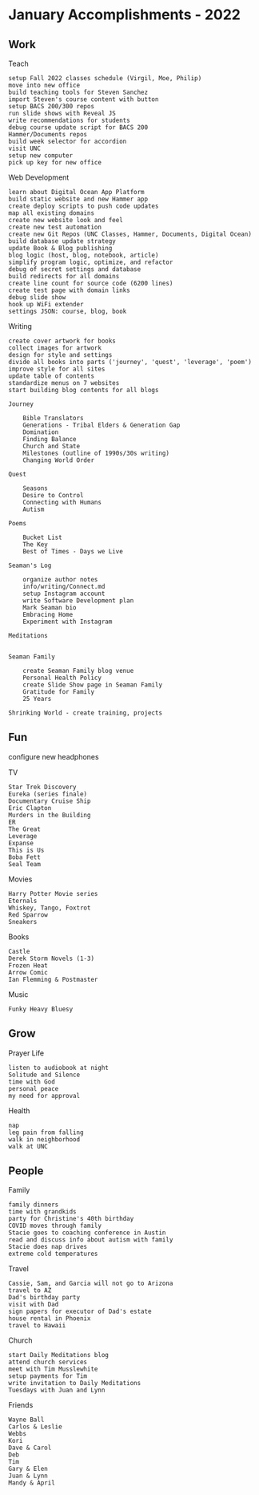 # January Accomplishments  - 2022

## Work

Teach

    setup Fall 2022 classes schedule (Virgil, Moe, Philip)
    move into new office
    build teaching tools for Steven Sanchez
    import Steven's course content with button
    setup BACS 200/300 repos
    run slide shows with Reveal JS
    write recommendations for students
    debug course update script for BACS 200
    Hammer/Documents repos
    build week selector for accordion
    visit UNC
    setup new computer
    pick up key for new office

Web Development

    learn about Digital Ocean App Platform
    build static website and new Hammer app
    create deploy scripts to push code updates
    map all existing domains
    create new website look and feel
    create new test automation
    create new Git Repos (UNC Classes, Hammer, Documents, Digital Ocean)
    build database update strategy
    update Book & Blog publishing
    blog logic (host, blog, notebook, article)
    simplify program logic, optimize, and refactor
    debug of secret settings and database
    build redirects for all domains
    create line count for source code (6200 lines)
    create test page with domain links
    debug slide show
    hook up WiFi extender
    settings JSON: course, blog, book

Writing

    create cover artwork for books
    collect images for artwork
    design for style and settings
    divide all books into parts ('journey', 'quest', 'leverage', 'poem')
    improve style for all sites
    update table of contents
    standardize menus on 7 websites
    start building blog contents for all blogs

    Journey

        Bible Translators
        Generations - Tribal Elders & Generation Gap
        Domination
        Finding Balance
        Church and State
        Milestones (outline of 1990s/30s writing)
        Changing World Order

    Quest

        Seasons
        Desire to Control
        Connecting with Humans
        Autism

    Poems

        Bucket List
        The Key
        Best of Times - Days we Live

    Seaman's Log

        organize author notes
        info/writing/Connect.md
        setup Instagram account
        write Software Development plan
        Mark Seaman bio
        Embracing Home
        Experiment with Instagram

    Meditations


    Seaman Family

        create Seaman Family blog venue
        Personal Health Policy
        create Slide Show page in Seaman Family
        Gratitude for Family
        25 Years

    Shrinking World - create training, projects


## Fun

configure new headphones

TV

    Star Trek Discovery
    Eureka (series finale)
    Documentary Cruise Ship
    Eric Clapton
    Murders in the Building
    ER
    The Great
    Leverage
    Expanse
    This is Us
    Boba Fett
    Seal Team

Movies

    Harry Potter Movie series
    Eternals
    Whiskey, Tango, Foxtrot
    Red Sparrow
    Sneakers

Books

    Castle
    Derek Storm Novels (1-3)
    Frozen Heat
    Arrow Comic
    Ian Flemming & Postmaster

Music

    Funky Heavy Bluesy


## Grow

Prayer Life

    listen to audiobook at night
    Solitude and Silence
    time with God
    personal peace
    my need for approval

Health
    
    nap
    leg pain from falling
    walk in neighborhood
    walk at UNC


## People

Family

    family dinners
    time with grandkids
    party for Christine's 40th birthday
    COVID moves through family
    Stacie goes to coaching conference in Austin
    read and discuss info about autism with family
    Stacie does nap drives
    extreme cold temperatures

Travel

    Cassie, Sam, and Garcia will not go to Arizona
    travel to AZ
    Dad's birthday party
    visit with Dad
    sign papers for executor of Dad's estate
    house rental in Phoenix
    travel to Hawaii

Church

    start Daily Meditations blog
    attend church services
    meet with Tim Musslewhite
    setup payments for Tim
    write invitation to Daily Meditations
    Tuesdays with Juan and Lynn

Friends 

    Wayne Ball
    Carlos & Leslie
    Webbs
    Kori
    Dave & Carol
    Deb
    Tim
    Gary & Elen
    Juan & Lynn
    Mandy & April

